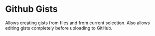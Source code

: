 # Github Gists

Allows creating gists from files and from current selection. Also allows editing gists completely before uploading 
to GitHub.
